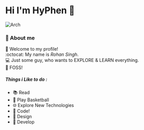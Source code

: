 <span style="font-family: 'Hack';"></span>
# Hi I'm HyPhen 👋 

![Arch](https://img.shields.io/badge/Arch%20Linux-1793D1?logo=arch-linux&logoColor=fff&style=for-the-badge)

### :page_with_curl: About me
👾 Welcome to my profile!  <br>
:octocat: My name is *Rohan Singh*. <br>
💻     Just some guy, who wants to EXPLORE & LEARN everything. <br>
🌟 FOSS!

##### Things i Like to do :
- 📚 Read
- 🏀 Play Basketball
- 🌐 Explore New Technologies
- 🤖 Code!
- 🍥 Design
- :wrench: Develop
